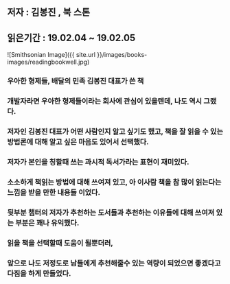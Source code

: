 ## 저자 : 김봉진 , 북 스톤

## 읽은기간 : 19.02.04 ~ 19.02.05

![Smithsonian Image]({{ site.url }}/images/books-images/readingbookwell.jpg)

### 우아한 형제들, 배달의 민족 김봉진 대표가 쓴 책

### 개발자라면 우아한 형제들이라는 회사에 관심이 있을텐데, 나도 역시 그랬다.

### 저자인 김봉진 대표가 어떤 사람인지 알고 싶기도 했고, 책을 잘 읽을 수 있는 방법론에 대해 알고 싶은 마음도 있어서 선택했다.

### 저자가 본인을 칭할때 쓰는 과시적 독서가라는 표현이 재미있다.

### 소소하게 책읽는 방법에 대해 쓰여져 있고, 아 이사람 책을 참 많이 읽는다는 느낌을 받을 만한 내용들 이었다.

### 뒷부분 챕터의 저자가 추천하는 도서들과 추천하는 이유들에 대해 쓰여져 있는 부분은 꽤나 유익했다.

### 읽을 책을 선택할때 도움이 될뿐더러,

### 앞으로 나도 저정도로 남들에게 추천해줄수 있는 역량이 되었으면 좋겠다고 다짐을 하게 만들었다.

